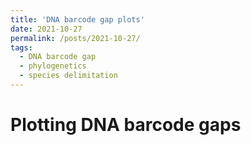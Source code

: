 ```yaml
---
title: 'DNA barcode gap plots'
date: 2021-10-27
permalink: /posts/2021-10-27/
tags:
  - DNA barcode gap
  - phylogenetics
  - species delimitation
---
```


Plotting DNA barcode gaps
====
